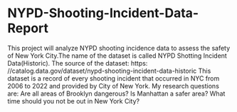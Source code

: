 # NYPD-Shooting-Incident-Data-Report
This project will analyze NYPD shooting incidence data to assess the safety of New York City.The name of the dataset is called NYPD Shotting Incident Data(Historic). The source of the dataset: https:
//catalog.data.gov/dataset/nypd-shooting-incident-data-historic This dataset is a record of every shooting
incident that occurred in NYC from 2006 to 2022 and provided by City of New York. My research questions are: Are all areas of Brooklyn dangerous? Is Manhattan a safer area? What time should you not be out in New York City?


